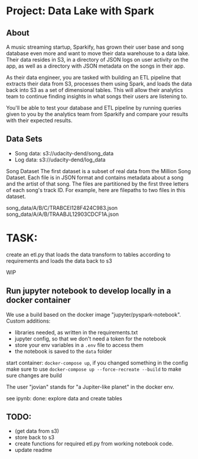 # Project: Data Lake with Spark

## About

A music streaming startup, Sparkify, has grown their user base and song database even more and want to move their data warehouse to a data lake. Their data resides in S3, in a directory of JSON logs on user activity on the app, as well as a directory with JSON metadata on the songs in their app.

As their data engineer, you are tasked with building an ETL pipeline that extracts their data from S3, processes them using Spark, and loads the data back into S3 as a set of dimensional tables. This will allow their analytics team to continue finding insights in what songs their users are listening to.

You'll be able to test your database and ETL pipeline by running queries given to you by the analytics team from Sparkify and compare your results with their expected results.


## Data Sets
- Song data: s3://udacity-dend/song_data
- Log data: s3://udacity-dend/log_data

Song Dataset
The first dataset is a subset of real data from the Million Song Dataset. Each file is in JSON format and contains metadata about a song and the artist of that song. The files are partitioned by the first three letters of each song's track ID. For example, here are filepaths to two files in this dataset.

song_data/A/B/C/TRABCEI128F424C983.json
song_data/A/A/B/TRAABJL12903CDCF1A.json


# TASK: 
create an etl.py that loads the data transform to tables according to requirements and loads the data back to s3

WIP
## Run jupyter notebook to develop locally in a docker container
We use a build based on the docker image "jupyter/pyspark-notebook".
Custom additions:
- libraries needed, as written in the requirements.txt
- jupyter config, so that we don't need a token for the notebook
- store your env variables in a `.env` file to access them
- the notebook is saved to the `data` folder

start container: `docker-compose up`, if you changed something in the config make sure to use `docker-compose up --force-recreate --build` to make sure changes are build

The user "jovian" stands for "a Jupiter-like planet" in the docker env.

 see ipynb: done: explore data and create tables

## TODO: 
- (get data from s3)
- store back to s3
- create functions for required etl.py from working notebook code.
- update readme


